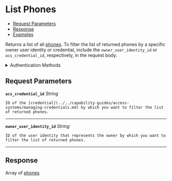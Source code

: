 # List Phones

- [Request Parameters](./#request-parameters)
- [Response](./#response)
- [Examples](./#examples)

Returns a list of all [phones](../../capability-guides/mobile-access/managing-phones-for-a-user-identity.md). To filter the list of returned phones by a specific owner user identity or credential, include the `owner_user_identity_id` or `acs_credential_id`, respectively, in the request body.


<details>

<summary>Authentication Methods</summary>

- API key
- Personal access token
  <br>Must also include the `seam-workspace` header in the request.

To learn more, see [Authentication](https://docs.seam.co/latest/api/authentication).
</details>

## Request Parameters

**`acs_credential_id`** *String*

````
ID of the [credential](../../capability-guides/access-systems/managing-credentials.md) by which you want to filter the list of returned phones.
````

---

**`owner_user_identity_id`** *String*

````
ID of the user identity that represents the owner by which you want to filter the list of returned phones.
````

---


## Response

Array of [phones](./)

